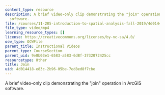 ```yaml
---
content_type: resource
description: A brief video-only clip demonstrating the "join" operation in ArcGIS
  software.
file: /courses/11-205-introduction-to-spatial-analysis-fall-2019/4d014418e83c2b9605be7ed8ed8f7cbe_MIT11_205F19_join.mp4
file_type: video/mp4
learning_resource_types: []
license: https://creativecommons.org/licenses/by-nc-sa/4.0/
ocw_type: OCWFile
parent_title: Instructional Videos
parent_type: CourseSection
parent_uid: 9e0b03e1-6583-a583-6d8f-3732072425cc
resourcetype: Other
title: Join
uid: 4d014418-e83c-2b96-05be-7ed8ed8f7cbe
---
```

A brief video-only clip demonstrating the "join" operation in ArcGIS software.